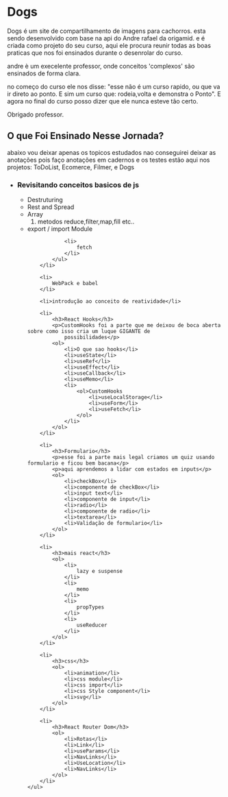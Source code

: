 # Dogs
 Dogs é um site de compartilhamento de imagens para cachorros.
 esta sendo desenvolvido com base na api do Andre rafael da origamid. 
 e é criada como projeto do seu curso, aqui ele procura reunir todas as 
 boas praticas que nos foi ensinados durante o desenrolar do curso. 

 andre è um execelente professor, onde conceitos 'complexos' são ensinados 
 de forma clara.

no começo do curso ele nos disse:
"esse não é um curso rapido, ou que va ir direto ao ponto. E sim um curso que: rodeia,volta e demonstra o Ponto". E agora no final do curso posso dizer que ele nunca esteve tão certo.

Obrigado professor.
    <h2>O que Foi Ensinado Nesse Jornada?</h2>
    <p>abaixo vou deixar apenas os topicos estudados nao conseguirei deixar
        as anotações pois faço anotações em cadernos e os testes estão aqui
        nos projetos: ToDoList, Ecomerce, Filmer, e Dogs
    </p>
    <ul>
        <li>
            <h3>Revisitando conceitos basicos de js</h3>
            <ul>
                <li>
                    Destruturing
                </li>
                <li>
                    Rest and Spread
                </li>
                <li>
                    Array
                    <ol>
                        <li>
                            metodos reduce,filter,map,fill etc..
                        </li>
                    </ol>
                </li>
                <li>
                    export / import Module
                </li>

                <li>
                    fetch
                </li>
            </ul>
        </li>

        <li>
            WebPack e babel
        </li>

        <li>introdução ao conceito de reatividade</li>

        <li>
            <h3>React Hooks</h3>
            <p>CustomHooks foi a parte que me deixou de boca aberta sobre como isso cria um luque GIGANTE de
                possibilidades</p>
            <ol>
                <li>O que sao hooks</li>
                <li>useState</li>
                <li>useRef</li>
                <li>useEffect</li>
                <li>useCallback</li>
                <li>useMemo</li>
                <li>
                    <ol>CustomHooks
                        <li>useLocalStorage</li>
                        <li>useForm</li>
                        <li>useFetch</li>
                    </ol>
                </li>
            </ol>
        </li>

        <li>
            <h3>Formulario</h3>
            <p>esse foi a parte mais legal criamos um quiz usando formulario e ficou bem bacana</p>
            <p>aqui aprendemos a lidar com estados em inputs</p>
            <ol>
                <li>checkBox</li>
                <li>componente de checkBox</li>
                <li>input text</li>
                <li>componente de input</li>
                <li>radio</li>
                <li>componente de radio</li>
                <li>textarea</li>
                <li>Validação de formulario</li>
            </ol>
        </li>

        <li>
            <h3>mais react</h3>
            <ol>
                <li>
                    lazy e suspense
                </li>
                <li>
                    memo
                </li>
                <li>
                    propTypes
                </li>
                <li>
                    useReducer
                </li>
            </ol>
        </li>

        <li>
            <h3>css</h3>
            <ol>
                <li>animation</li>
                <li>css module</li>
                <li>css import</li>
                <li>css Style component</li>
                <li>svg</li>
            </ol>
        </li>

        <li>
            <h3>React Router Dom</h3>
            <ol>
                <li>Rotas</li>
                <li>Link</li>
                <li>useParams</li>
                <li>NavLinks</li>
                <li>UseLocation</li>
                <li>NavLinks</li>
            </ol>
        </li>
    </ul>
